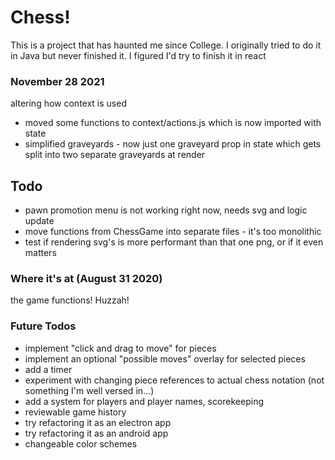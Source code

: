 # Chess!
This is a project that has haunted me since College. I originally tried to do it in Java but never finished it. I figured I'd try to finish it in react  

### November 28 2021  
altering how context is used  
* moved some functions to context/actions.js which is now imported with state  
* simplified graveyards - now just one graveyard prop in state which gets split into two separate graveyards at render  

## Todo
* pawn promotion menu is not working right now, needs svg and logic update   
* move functions from ChessGame into separate files - it's too monolithic  
* test if rendering svg's is more performant than that one png, or if it even matters  

### Where it's at (August 31 2020)  
the game functions! Huzzah!  

### Future Todos
* implement "click and drag to move" for pieces  
* implement an optional "possible moves" overlay for selected pieces  
* add a timer  
* experiment with changing piece references to actual chess notation (not something I'm well versed in...)  
* add a system for players and player names, scorekeeping  
* reviewable game history  
* try refactoring it as an electron app  
* try refactoring it as an android app  
* changeable color schemes  
